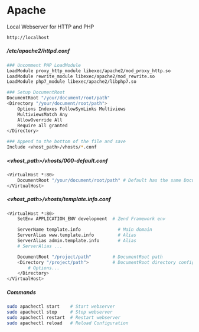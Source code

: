 # Apache

Local Webserver for HTTP and PHP

```bash
http://localhost
```

##### /etc/apache2/httpd.conf

```bash
### Uncomment PHP LoadModule
LoadModule proxy_http_module libexec/apache2/mod_proxy_http.so
LoadModule rewrite_module libexec/apache2/mod_rewrite.so
LoadModule php7_module libexec/apache2/libphp7.so

### Setup DocumentRoot
DocumentRoot "/your/document/root/path"
<Directory "/your/document/root/path">
    Options Indexes FollowSymLinks Multiviews
    MultiviewsMatch Any
    AllowOverride All
    Require all granted
</Directory>

### Append to the bottom of the file and save
Include <vhost_path>/vhosts/*.conf
```

##### <vhost_path>/vhosts/000-default.conf

```bash
<VirtualHost *:80>
	DocumentRoot "/your/document/root/path" # Default has the same DocumentRoot of httpd.conf
</VirtualHost>
```

##### <vhost_path>/vhosts/template.info.conf

```bash
<VirtualHost *:80>
    SetEnv APPLICATION_ENV development  # Zend Framework env

    ServerName template.info              # Main domain
    ServerAlias www.template.info         # Alias
    ServerAlias admin.template.info       # Alias
    # ServerAlias ...

    DocumentRoot "/project/path"        # DocumentRoot path
    <Directory "/project/path">         # DocumentRoot directory configuration
        # Options...
    </Directory>
</VirtualHost>
```

##### Commands

```bash
sudo apachectl start    # Start webserver
sudo apachectl stop     # Stop webserver
sudo apachectl restart  # Restart webserver
sudo apachectl reload   # Reload Configuration
```
